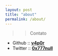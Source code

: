 ```yaml
---
layout: post
title: "about"
permalink: /about/
---
```


>> Contato

- Github :: [**v4p0r**](https://github.com/v4p0r)
- Twitter :: [**0x777null**](https://twitter.com/0x777null)
